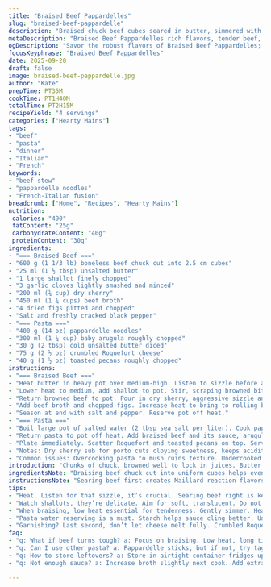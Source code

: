 ```yaml
---
title: "Braised Beef Pappardelles"
slug: "braised-beef-pappardelle"
description: "Braised chuck beef cubes seared in butter, simmered with shallots, smashed garlic, dry sherry replacing porto, beef stock thickened slightly, chopped dried figs replacing dates, salt and cracked pepper to taste. Wide ribbon pappardelle noodles cooked al dente, tossed with tender beef, baby arugula, a knob of cold butter stirred in off heat, garnished with crumbled Roquefort and toasted pecans instead of walnuts. Use pasta water to loosen sauce. Aromatic and rich with fruity-sweet notes from figs and sherry. Hearty rustic main dish. Slow braising technique for melt-in-mouth texture. Serves 4 to 5."
metaDescription: "Braised Beef Pappardelles rich flavors, tender beef, figs, served with pappardelle and arugula; indulge in this hearty meal."
ogDescription: "Savor the robust flavors of Braised Beef Pappardelles; beef, figs, and pappardelle combine for a rustic culinary treat."
focusKeyphrase: "Braised Beef Pappardelles"
date: 2025-09-20
draft: false
image: braised-beef-pappardelle.jpg
author: "Kate"
prepTime: PT35M
cookTime: PT1H40M
totalTime: PT2H15M
recipeYield: "4 servings"
categories: ["Hearty Mains"]
tags:
- "beef"
- "pasta"
- "dinner"
- "Italian"
- "French"
keywords:
- "beef stew"
- "pappardelle noodles"
- "French-Italian fusion"
breadcrumb: ["Home", "Recipes", "Hearty Mains"]
nutrition: 
 calories: "490"
 fatContent: "25g"
 carbohydrateContent: "40g"
 proteinContent: "30g"
ingredients:
- "=== Braised Beef ==="
- "600 g (1 1/3 lb) boneless beef chuck cut into 2.5 cm cubes"
- "25 ml (1 ½ tbsp) unsalted butter"
- "1 large shallot finely chopped"
- "3 garlic cloves lightly smashed and minced"
- "200 ml (¾ cup) dry sherry"
- "450 ml (1 ¾ cups) beef broth"
- "4 dried figs pitted and chopped"
- "Salt and freshly cracked black pepper"
- "=== Pasta ==="
- "400 g (14 oz) pappardelle noodles"
- "300 ml (1 ¼ cup) baby arugula roughly chopped"
- "30 g (2 tbsp) cold unsalted butter diced"
- "75 g (2 ½ oz) crumbled Roquefort cheese"
- "40 g (1 ½ oz) toasted pecans roughly chopped"
instructions:
- "=== Braised Beef ==="
- "Heat butter in heavy pot over medium-high. Listen to sizzle before adding beef cubes in a single layer. Brown well on all sides, about 6–8 minutes. Don’t crowd the pan; do in batches if needed. Season with salt and cracked black pepper just before searing to avoid drawing out juices prematurely. Remove beef onto plate, keep fat in pot."
- "Lower heat to medium, add shallot to pot. Stir, scraping browned bits off bottom. Cook until softened and translucent, about 4 minutes—look for glossy edges and faint caramelization. Add smashed garlic, cook 30 seconds until fragrant. Avoid burning garlic; watch closely."
- "Return browned beef to pot. Pour in dry sherry, aggressive sizzle and steam release. Let reduce, bubble vigorously for 6 minutes. Watch liquid color deepen; smells sweet and sharp mixing with beef aromas."
- "Add beef broth and chopped figs. Increase heat to bring to rolling boil, then immediately cover and lower heat to gentle simmer. Braise until beef is fork-tender, about 1 hr 35 minutes, stirring occasionally. Texture check: meat yields easily under pressure, connective tissues break down. If liquid evaporates too fast, add splash of warm broth or water."
- "Season at end with salt and pepper. Reserve pot off heat."
- "=== Pasta ==="
- "Boil large pot of salted water (2 tbsp sea salt per liter). Cook pappardelle until just shy of al dente, about 2 minutes less than package suggests. Firm but chewy, with slight resistance when bitten. Reserve 125 ml (½ cup) pasta water before draining."
- "Return pasta to pot off heat. Add braised beef and its sauce, arugula, cold diced butter. Stir vigorously; butter melts emulsifying sauce and gives silkiness. Add reserved pasta water sparingly to loosen if too thick, but avoid watery consistency—shiny, clingy is good. Heat residual from meat and pasta enough to wilt arugula but keep some bite and bright green color."
- "Plate immediately. Scatter Roquefort and toasted pecans on top. Serve right away to preserve cheese texture and nut crunch."
- "Notes: Dry sherry sub for porto cuts cloying sweetness, keeps acidity sharper. Figs add chewy fruity depth with less overpowering sugar than dates. Use pecans for nuttier, less tannic crunch versus walnuts. Keep butter cold for gradual melting that binds sauce without greasiness."
- "Common issues: Overcooking pasta to mush ruins texture. Undercooked beef tough. Low, slow simmer key; listen for gentle bubble. Too much liquid dilutes sauce, reduce uncovered briefly if needed. Garlic burns easily—add last, short cook only."
introduction: "Chunks of chuck, browned well to lock in juices. Butter sizzles, browning meat until deep mahogany crust forms—don’t rush this step. Shallots soften, translucent, releasing sweet aroma. Garlic added only briefly—burnt garlic ruins sauce. Deglaze with dry sherry instead of sweet porto. Bubbly reduction sharpens flavor. Figs swap for dates—less sticky, subtler sweetness. Simmer low and slow; hear gentle simmering, see meat become tender, fibers pulling apart softly at poke. Wide pappardelle swirls that fork can twirl around. Toss pasta off heat, butter cold—melts slowly, making sauce silky, not greasy. Baby arugula bitter green, fresh snap amid rich meat. Blue cheese crumbles tart and sharp, touch of funk. Toasted pecans crunch, contrast texture. Watch color, listen for sounds. Timing flexible; use senses. Pasta water to loosen sauce, always a hideout trick. Classic rustic, with tweaks. Practical tips for home cook, not fussed chef only."
ingredientsNote: "Braising beef chuck cut into uniform cubes helps even cooking. Butter preferred over oil; imparts flavor and better browning. Shallots smoother, sweeter than onions—cutting garlic time short avoids bitterness. Dry sherry less sweet than porto, balances acidity in sauce. Dried figs chosen for chewy texture and subtle fruitiness. Salt and cracked pepper fresh grind for seasoning. Pappardelle wide noodles hold sauce well, fresh or dried both fine. Baby arugula chopped to avoid overpowering bite, added off heat to preserve vibrant color. Cold butter to emulsify pasta sauce without oiliness. Roquefort crumbles instead of common blue cheeses offer tanginess. Toasted pecans provide deep nutty flavor and crunchy contrast vs walnuts. If none available, toasted almonds work. Pasta water reserved to loosen sauce, add gradually to prevent runny texture."
instructionsNote: "Searing beef first creates Maillard reaction flavors—key for complex taste. Crowd pan and meat steams, no crust forms. Keep medium-high heat steady. Removing meat mid-cook helps not overcook veggies. Shallots turn translucent, not browned or burnt. Garlic added briefly; watch color. Deglazing with sherry scrapes browned bits from pot, adding umami. Reduce liquids actively before braising to concentrate flavor. Braising low and slow breaks down collagen turning meat tender, jiggly soft when poked. Stir sparingly to keep stew intact. Check after 1 hour, test tenderness with fork. Pasta cooking precise; overcooking mushy, undercook tough. Use heavy salted water, big pot to prevent sticking. Save pasta water to loosen sauce; starches bind fats, creating velvety coating. Tossing pasta off heat with cold butter melts gradually, doesn’t separate oil from solids. Arugula added last second to keep texture and color. Garnish at plating to keep contrast intact. Timing flexible—rely on visual and tactile cues for best execution."
tips:
- "Heat. Listen for that sizzle, it’s crucial. Searing beef right is key. Brown beef well—deep crust needed. Make sure beef in single layer. If pan's crowded—steam results. Takes longer. Keep patience, move in batches if too much."
- "Watch shallots, they’re delicate. Aim for soft, translucent. Do not let them brown too much. Garlic paste? Quick! Add minutes later—burnt garlic equals bitter sauce. Keep stirring gently, scrap bottom bits. Those bits add flavor. Don’t rush."
- "When braising, low heat essential for tenderness. Gently simmer. Hear soft bubble, not rolling boil. If liquid evaporates too fast, splash in warm broth. Test beef with fork—should yield easily. Timing's flexible; keep checking till fork-tender."
- "Pasta water reserving is a must. Starch helps sauce cling better. Under-cook pappardelle slightly—keep firmness. Toss off heat, cold butter emulsifies well. Don’t rush that step. Adds silkiness, less greasy."
- "Garnishing? Last second, don’t let cheese melt fully. Crumbled Roquefort adds sharp tang against rich beef. Taste contrast vital. If pecans unavailable, almonds hold up. Go for crunchy, nutty elements in texture."
faq:
- "q: What if beef turns tough? a: Focus on braising. Low heat, long time. Check tenderness halfway, fork test essential. Reduce temperature if cooking too quickly."
- "q: Can I use other pasta? a: Pappardelle sticks, but if not, try tagliatelle or fettuccine. Cook firm. Same method, adapt sauce techniques for different shapes."
- "q: How to store leftovers? a: Store in airtight container fridges up to 3 days. Reheat low heat on stove. Add splash of broth for moisture. Avoid microwaving if you can."
- "q: Not enough sauce? a: Increase broth slightly next cook. Add extra figs for depth. Check simmer—too much evaporation leads to thin consistency."

---
```


